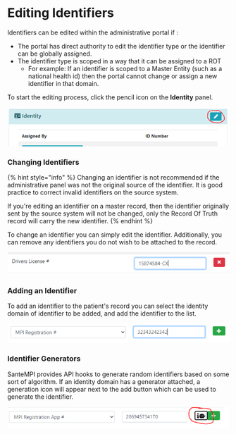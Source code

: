 # Editing Identifiers

Identifiers can be edited within the administrative portal if :

* The portal has direct authority to edit the identifier type or the identifier can be globally assigned.
* The identifier type is scoped in a way that it can be assigned to a ROT
  * For example: If an identifier is scoped to a Master Entity \(such as a national health id\) then the portal cannot change or assign a new identifier in that domain.

To start the editing process, click the pencil icon on the **Identity** panel.

![](../../.gitbook/assets/image%20%2814%29%20%281%29.png)

### Changing Identifiers

{% hint style="info" %}
Changing an identifier is not recommended if the administrative panel was not the original source of the identifier. It is good practice to correct invalid identifiers on the source system. 

If you're editing an identifier on a master record, then the identifier originally sent by the source system will not be changed, only the Record Of Truth record will carry the new identifier.
{% endhint %}

To change an identifier you can simply edit the identifier. Additionally, you can remove any identifiers you do not wish to be attached to the record.

![Editing an Identifier](../../.gitbook/assets/image%20%2854%29.png)

### Adding an Identifier

To add an identifier to the patient's record you can select the identity domain of identifier to be added, and add the identifier to the list.

![](../../.gitbook/assets/image%20%2856%29.png)

### Identifier Generators

SanteMPI provides API hooks to generate random identifiers based on some sort of algorithm. If an identity domain has a generator attached, a generation icon will appear next to the add button which can be used to generate the identifier.

![](../../.gitbook/assets/image%20%2887%29.png)

